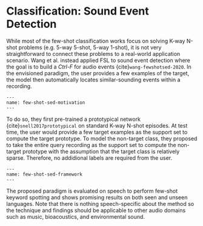 # Classification: Sound Event Detection

While most of the few-shot classification works focus on solving K-way N-shot problems (e.g. 5-way 5-shot, 5-way 1-shot), 
it is not very straightforward to connect these problems to a real-world application scenario. 
Wang et al. instead applied FSL to sound event detection where the goal is to build a *Ctrl-F* for audio events {cite}`wang-fewshotsed-2020`. 
In the envisioned paradigm, the user provides a few examples of the target, the model then automatically locates similar-sounding events within a recording.
```{figure} ../assets/advances/few-shot-sed-motivation.png
---
name: few-shot-sed-motivation
---
``` 

To do so, they first pre-trained a prototypical network {cite}`snell2017prototypical` on standard K-way N-shot episodes. 
At test time, the user would provide a few target examples as the support set to compute the target prototype. 
To model the non-target class, they proposed to take the entire query recording as the support set to compute the non-target prototype with the assumption that the target class is relatively sparse. Therefore, no addidional labels are required from the user. 

```{figure} ../assets/advances/few-shot-sed-framework.png
---
name: few-shot-sed-framework
---
```


The proposed paradigm is evaluated on speech to perform few-shot keyword spotting and shows promising results on both seen and unseen languages. 
Note that there is nothing speech-specific about the method so the technique and findings should be applicable to other audio domains 
such as music, bioacoustics, and environmental sound.
